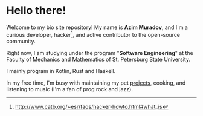 # Hello there!

Welcome to my bio site repository! My name is **Azim Muradov**, and I'm a curious developer, hacker[^1],
and active contributor to the open-source community.

Right now, I am studying under the program "**Software Engineering**" at the Faculty of Mechanics and Mathematics of
St. Petersburg State University.

I mainly program in Kotlin, Rust and Haskell.

In my free time, I'm busy with maintaining my pet [projects](https://azim-dev.vercel.app/projects), cooking,
and listening to music (I'm a fan of prog rock and jazz).

[^1]: http://www.catb.org/~esr/faqs/hacker-howto.html#what_is
